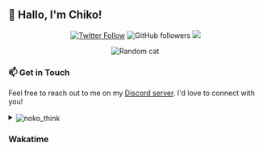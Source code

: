 ## 👋 Hallo, I'm Chiko!

<div align="center">

[![Twitter Follow](https://img.shields.io/twitter/follow/chikoxq?label=Follow)](https://twitter.com/intent/follow?screen_name=chikoxq)
![GitHub followers](https://img.shields.io/github/followers/chikof?label=Follow&style=social)
![](https://komarev.com/ghpvc/?username=chikof&color=blue)

</div>

<a href="https://cataas.com">
<img src="https://cataas.com/cat?type=square" align="right" width="300"alt="Random cat">
</a>

<div><picture><img src="https://raw.githubusercontent.com/carbon-language/carbon-lang/refs/heads/trunk/docs/images/bumper.png" alt=""></picture></div>

### 📫 Get in Touch
Feel free to reach out to me on my [Discord server](https://discord.gg/sejc7TnX6N). I'd love to connect with you!

<details>
<summary>
<img src="https://cdn3.emoji.gg/emojis/64203-noko-think.png" width="35px" height="35px" alt="noko_think" align="center">

### Wakatime
</summary>

<!--START_SECTION:waka-->
![Code Time](http://img.shields.io/badge/Code%20Time-2%2C426%20hrs%2015%20mins-blue)

![Profile Views](http://img.shields.io/badge/Profile%20Views-0-blue)

![Lines of code](https://img.shields.io/badge/From%20Hello%20World%20I%27ve%20Written-9.7%20million%20lines%20of%20code-blue)

**🐱 My GitHub Data** 

> 📦 106.2 kB Used in GitHub's Storage 
 > 
> 🏆 434 Contributions in the Year 2025
 > 
> 💼 Opted to Hire
 > 
> 📜 41 Public Repositories 
 > 
> 🔑 32 Private Repositories 
 > 
**I'm a Night 🦉** 

```text
🌞 Morning                939 commits         █░░░░░░░░░░░░░░░░░░░░░░░░   04.96 % 
🌆 Daytime                5902 commits        ████████░░░░░░░░░░░░░░░░░   31.18 % 
🌃 Evening                9041 commits        ████████████░░░░░░░░░░░░░   47.77 % 
🌙 Night                  3044 commits        ████░░░░░░░░░░░░░░░░░░░░░   16.08 % 
```
📅 **I'm Most Productive on Sunday** 

```text
Monday                   2211 commits        ███░░░░░░░░░░░░░░░░░░░░░░   11.68 % 
Tuesday                  1317 commits        ██░░░░░░░░░░░░░░░░░░░░░░░   06.96 % 
Wednesday                2565 commits        ███░░░░░░░░░░░░░░░░░░░░░░   13.55 % 
Thursday                 2767 commits        ████░░░░░░░░░░░░░░░░░░░░░   14.62 % 
Friday                   3477 commits        █████░░░░░░░░░░░░░░░░░░░░   18.37 % 
Saturday                 2453 commits        ███░░░░░░░░░░░░░░░░░░░░░░   12.96 % 
Sunday                   4136 commits        █████░░░░░░░░░░░░░░░░░░░░   21.85 % 
```


📊 **This Week I Spent My Time On** 

```text
🕑︎ Time Zone: Europe/London

💬 Programming Languages: 
Rust                     4 hrs 56 mins       ███████████████████░░░░░░   74.99 % 
Nushell                  29 mins             ██░░░░░░░░░░░░░░░░░░░░░░░   07.36 % 
SQL                      25 mins             ██░░░░░░░░░░░░░░░░░░░░░░░   06.55 % 
Nix                      24 mins             ██░░░░░░░░░░░░░░░░░░░░░░░   06.24 % 
Other                    9 mins              █░░░░░░░░░░░░░░░░░░░░░░░░   02.28 % 

🔥 Editors: 
Neovim                   6 hrs 35 mins       █████████████████████████   100.00 % 

💻 Operating System: 
Linux                    6 hrs 35 mins       █████████████████████████   100.00 % 
```

**I Mostly Code in TypeScript** 

```text
TypeScript               32 repos            ██████████░░░░░░░░░░░░░░░   41.03 % 
Rust                     29 repos            █████████░░░░░░░░░░░░░░░░   37.18 % 
Nix                      6 repos             ██░░░░░░░░░░░░░░░░░░░░░░░   07.69 % 
Lua                      3 repos             █░░░░░░░░░░░░░░░░░░░░░░░░   03.85 % 
Svelte                   1 repo              ░░░░░░░░░░░░░░░░░░░░░░░░░   01.28 % 
```




 Last Updated on 24/08/2025 01:14:44 UTC
<!--END_SECTION:waka-->

</details>

<!--
<p align="center">
     <a href="https://discord.gg/HhybNhchcC"><img src="https://invidget.switchblade.xyz/sejc7TnX6N" align="center" ><a>
</p> 
-->
